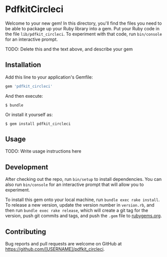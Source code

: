 # PdfkitCircleci

Welcome to your new gem! In this directory, you'll find the files you need to be able to package up your Ruby library into a gem. Put your Ruby code in the file `lib/pdfkit_circleci`. To experiment with that code, run `bin/console` for an interactive prompt.

TODO: Delete this and the text above, and describe your gem

## Installation

Add this line to your application's Gemfile:

```ruby
gem 'pdfkit_circleci'
```

And then execute:

    $ bundle

Or install it yourself as:

    $ gem install pdfkit_circleci

## Usage

TODO: Write usage instructions here

## Development

After checking out the repo, run `bin/setup` to install dependencies. You can also run `bin/console` for an interactive prompt that will allow you to experiment.

To install this gem onto your local machine, run `bundle exec rake install`. To release a new version, update the version number in `version.rb`, and then run `bundle exec rake release`, which will create a git tag for the version, push git commits and tags, and push the `.gem` file to [rubygems.org](https://rubygems.org).

## Contributing

Bug reports and pull requests are welcome on GitHub at https://github.com/[USERNAME]/pdfkit_circleci.
